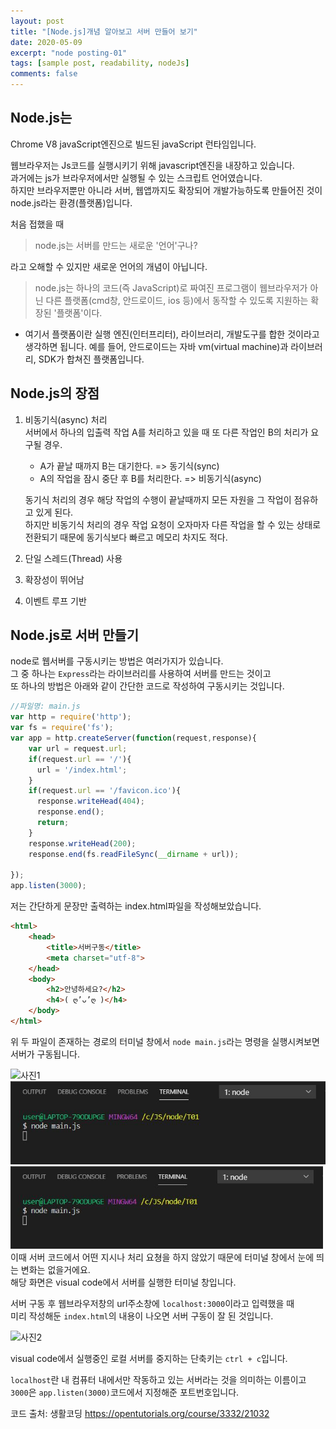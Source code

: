 ```yaml
---
layout: post
title: "[Node.js]개념 알아보고 서버 만들어 보기"
date: 2020-05-09
excerpt: "node posting-01"
tags: [sample post, readability, nodeJs]
comments: false
---
```

## Node.js는
Chrome V8 javaScript엔진으로 빌드된 javaScript 런타임입니다.

웹브라우저는 Js코드를 실행시키기 위해 javascript엔진을 내장하고 있습니다.  
과거에는 js가 브라우저에서만 실행될 수 있는 스크립트 언어였습니다.  
하지만 브라우저뿐만 아니라 서버, 웹앱까지도 확장되어 개발가능하도록 만들어진 것이 node.js라는 환경(플랫폼)입니다. 

처음 접했을 때  
> node.js는 서버를 만드는 새로운 '언어'구나?  

라고 오해할 수 있지만 새로운 언어의 개념이 아닙니다.

> node.js는 하나의 코드(즉 JavaScript)로 짜여진 프로그램이 웹브라우저가 아닌 다른 플랫폼(cmd창, 안드로이드, ios 등)에서 동작할 수 있도록 지원하는 확장된 '플랫폼'이다.

+ 여기서 플랫폼이란 실행 엔진(인터프리터), 라이브러리, 개발도구를 합한 것이라고 생각하면 됩니다. 예를 들어, 안드로이드는 자바 vm(virtual machine)과 라이브러리, SDK가 합쳐진 플랫폼입니다.

## Node.js의 장점
1. 비동기식(async) 처리  
    서버에서 하나의 입출력 작업 A를 처리하고 있을 때
    또 다른 작업인 B의 처리가 요구될 경우.
    * A가 끝날 때까지 B는 대기한다. => 동기식(sync)
    * A의 작업을 잠시 중단 후 B를 처리한다. => 비동기식(async)

    동기식 처리의 경우 해당 작업의 수행이 끝날때까지 모든 자원을 그 작업이 점유하고 있게 된다.  
    하지만 비동기식 처리의 경우 작업 요청이 오자마자 다른 작업을 할 수 있는 상태로 전환되기 때문에 동기식보다 빠르고 메모리 차지도 적다.
2. 단일 스레드(Thread) 사용
3. 확장성이 뛰어남
4. 이벤트 루프 기반

## Node.js로 서버 만들기
node로 웹서버를 구동시키는 방법은 여러가지가 있습니다.  
그 중 하나는 `Express`라는 라이브러리를 사용하여 서버를 만드는 것이고  
또 하나의 방법은 아래와 같이 간단한 코드로 작성하여 구동시키는 것입니다.

```javascript
//파일명: main.js
var http = require('http');
var fs = require('fs');
var app = http.createServer(function(request,response){
    var url = request.url;
    if(request.url == '/'){
      url = '/index.html';
    }
    if(request.url == '/favicon.ico'){
      response.writeHead(404);
      response.end();
      return;
    }
    response.writeHead(200);
    response.end(fs.readFileSync(__dirname + url));
 
});
app.listen(3000);
```

저는 간단하게 문장만 출력하는 index.html파일을 작성해보았습니다.
```html
<html>
    <head>
        <title>서버구동</title>
        <meta charset="utf-8">
    </head>
    <body>
        <h2>안녕하세요?</h2>
        <h4>( ღ’ᴗ’ღ )</h4>
    </body>
</html>
```
위 두 파일이 존재하는 경로의 터미널 창에서 `node main.js`라는 명령을 실행시켜보면 서버가 구동됩니다. 
<!-- <figure>
    <img src="./_posts/post_images/T01_1.JPG"/>
</figure> -->
![사진1](<img src="./_posts/post_images/T01_1.JPG"/>)
![사진1](./post_images/T01_1.jpg)
<img src="./post_images/T01_1.JPG" width="500px"/>
이때 서버 코드에서 어떤 지시나 처리 요쳥을 하지 않았기 때문에 터미널 창에서 눈에 띄는 변화는 없을거에요.  
해당 화면은 visual code에서 서버를 실행한 터미널 창입니다.  


서버 구동 후 웹브라우저창의 url주소창에 `localhost:3000`이라고 입력했을 때  
미리 작성해둔 `index.html`의 내용이 나오면 서버 구동이 잘 된 것입니다.

![사진2](<img src="./_posts/post_images/T01_2.JPG"/>)

visual code에서 실행중인 로컬 서버를 중지하는 단축키는 `ctrl + c`입니다.

`localhost`란 내 컴퓨터 내에서만 작동하고 있는 서버라는 것을 의미하는 이름이고  
`3000`은 `app.listen(3000)`코드에서 지정해준 포트번호입니다.


코드 출처: 생활코딩 <https://opentutorials.org/course/3332/21032>